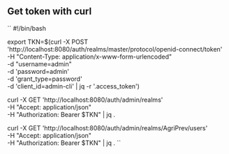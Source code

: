 


## Get token with curl
``
#!/bin/bash

export TKN=$(curl -X POST 'http://localhost:8080/auth/realms/master/protocol/openid-connect/token' \
 -H "Content-Type: application/x-www-form-urlencoded" \
 -d "username=admin" \
 -d 'password=admin' \
 -d 'grant_type=password' \
 -d 'client_id=admin-cli' | jq -r '.access_token')

curl -X GET 'http://localhost:8080/auth/admin/realms' \
-H "Accept: application/json" \
-H "Authorization: Bearer $TKN" | jq .

curl -X GET 'http://localhost:8080/auth/admin/realms/AgriPrev/users' \
-H "Accept: application/json" \
-H "Authorization: Bearer $TKN" | jq .
``